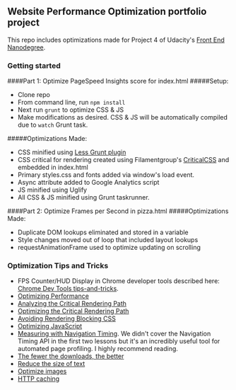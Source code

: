 ## Website Performance Optimization portfolio project

This repo includes optimizations made for Project 4 of Udacity's [Front End Nanodegree](https://www.udacity.com/nanodegree).

### Getting started

####Part 1: Optimize PageSpeed Insights score for index.html
#####Setup:
* Clone repo
* From command line, run `npm install`
* Next run `grunt` to optimize CSS & JS
* Make modifications as desired. CSS & JS will be automatically compiled due to `watch` Grunt task. 

#####Optimizations Made:
* CSS minified using [Less Grunt plugin](https://github.com/gruntjs/grunt-contrib-less)
* CSS critical for rendering created using Filamentgroup's [CriticalCSS](https://www.npmjs.com/package/grunt-criticalcss) and embedded in index.html
* Primary styles.css and fonts added via window's load event.
* Async attribute added to Google Analytics script
* JS minified using Uglify
* All CSS & JS minified using Grunt taskrunner.

####Part 2: Optimize Frames per Second in pizza.html
#####Optimizations Made:
* Duplicate DOM lookups eliminated and stored in a variable
* Style changes moved out of loop that included layout lookups
* requestAnimationFrame used to optimize updating on scrolling

### Optimization Tips and Tricks
* FPS Counter/HUD Display in Chrome developer tools described here: [Chrome Dev Tools tips-and-tricks](https://developer.chrome.com/devtools/docs/tips-and-tricks).
* [Optimizing Performance](https://developers.google.com/web/fundamentals/performance/ "web performance")
* [Analyzing the Critical Rendering Path](https://developers.google.com/web/fundamentals/performance/critical-rendering-path/analyzing-crp.html "analyzing crp")
* [Optimizing the Critical Rendering Path](https://developers.google.com/web/fundamentals/performance/critical-rendering-path/optimizing-critical-rendering-path.html "optimize the crp!")
* [Avoiding Rendering Blocking CSS](https://developers.google.com/web/fundamentals/performance/critical-rendering-path/render-blocking-css.html "render blocking css")
* [Optimizing JavaScript](https://developers.google.com/web/fundamentals/performance/critical-rendering-path/adding-interactivity-with-javascript.html "javascript")
* [Measuring with Navigation Timing](https://developers.google.com/web/fundamentals/performance/critical-rendering-path/measure-crp.html "nav timing api"). We didn't cover the Navigation Timing API in the first two lessons but it's an incredibly useful tool for automated page profiling. I highly recommend reading.
* <a href="https://developers.google.com/web/fundamentals/performance/optimizing-content-efficiency/eliminate-downloads.html">The fewer the downloads, the better</a>
* <a href="https://developers.google.com/web/fundamentals/performance/optimizing-content-efficiency/optimize-encoding-and-transfer.html">Reduce the size of text</a>
* <a href="https://developers.google.com/web/fundamentals/performance/optimizing-content-efficiency/image-optimization.html">Optimize images</a>
* <a href="https://developers.google.com/web/fundamentals/performance/optimizing-content-efficiency/http-caching.html">HTTP caching</a>
